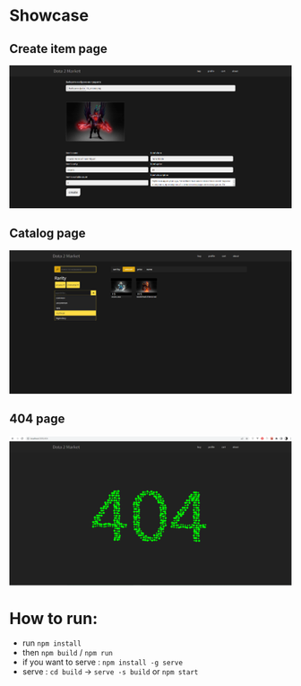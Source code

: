 # Showcase
## Create item page
!['create item'](git_images/create_item.png)
## Catalog page
!['create item'](git_images/catalog.png)
## 404 page
!['create item'](git_images/404.png)

# How to run:
* run `npm install`
* then `npm build` / `npm run`
* if you want to serve : `npm install -g serve`
* serve : `cd build` -> `serve -s build` or `npm start`

